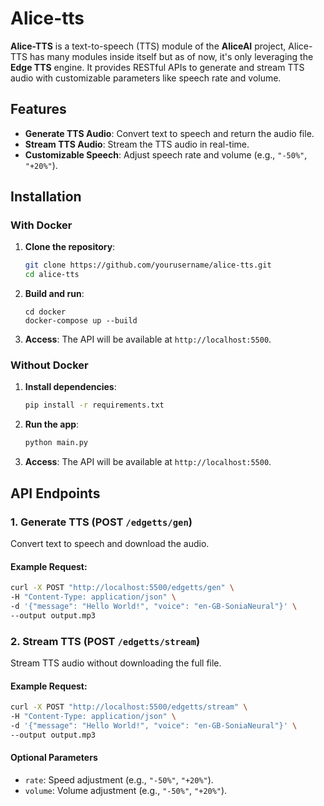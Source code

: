 # Alice-tts

**Alice-TTS** is a text-to-speech (TTS) module of the **AliceAI** project,
Alice-TTS has many modules inside itself but as of now, it's only leveraging the **Edge TTS** engine. It provides RESTful APIs to generate and stream TTS audio with customizable parameters like speech rate and volume.

## Features

- **Generate TTS Audio**: Convert text to speech and return the audio file.
- **Stream TTS Audio**: Stream the TTS audio in real-time.
- **Customizable Speech**: Adjust speech rate and volume (e.g., `"-50%"`, `"+20%"`).

## Installation

### With Docker

1. **Clone the repository**:
   ```bash
   git clone https://github.com/yourusername/alice-tts.git
   cd alice-tts
   ```

2. **Build and run**:
   ```bash|
   cd docker
   docker-compose up --build
   ```

3. **Access**: The API will be available at `http://localhost:5500`.

### Without Docker

1. **Install dependencies**:
   ```bash
   pip install -r requirements.txt
   ```

2. **Run the app**:
   ```bash
   python main.py
   ```

3. **Access**: The API will be available at `http://localhost:5500`.

## API Endpoints

### 1. **Generate TTS (POST `/edgetts/gen`)**
Convert text to speech and download the audio.

#### Example Request:
```bash
curl -X POST "http://localhost:5500/edgetts/gen" \
-H "Content-Type: application/json" \
-d '{"message": "Hello World!", "voice": "en-GB-SoniaNeural"}' \
--output output.mp3
```

### 2. **Stream TTS (POST `/edgetts/stream`)**
Stream TTS audio without downloading the full file.

#### Example Request:
```bash
curl -X POST "http://localhost:5500/edgetts/stream" \
-H "Content-Type: application/json" \
-d '{"message": "Hello World!", "voice": "en-GB-SoniaNeural"}' \
--output output.mp3
```

#### Optional Parameters
- `rate`: Speed adjustment (e.g., `"-50%"`, `"+20%"`).
- `volume`: Volume adjustment (e.g., `"-50%"`, `"+20%"`).